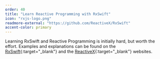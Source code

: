 ```yaml
---
order: 40
title: "Learn Reactive Programming with RxSwift"
icon: "rxjs-logo.png"
readmore-external: "https://github.com/ReactiveX/RxSwift"
accent-color: primary
---
```


Learning RxSwift and Reactive Programming is initially hard, but worth the
effort. Examples and explanations can be found on the
[RxSwift](https://github.com/ReactiveX/RxSwift){:target="_blank"} and the
[ReactiveX](http://reactivex.io/){:target="_blank"} websites.
